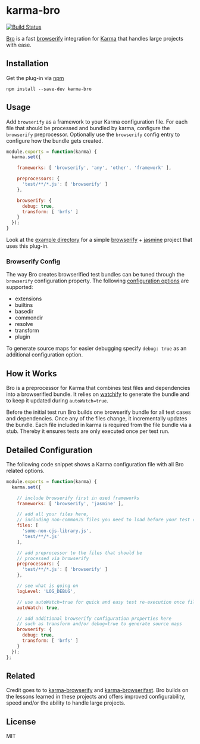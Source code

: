 # karma-bro

[![Build Status](https://travis-ci.org/Nikku/karma-bro.svg?branch=master)](https://travis-ci.org/Nikku/karma-bro)

[Bro](https://github.com/Nikku/karma-bro) is a fast [browserify](http://browserify.org) integration for [Karma](https://karma-runner.github.io) that handles large projects with ease.


## Installation

Get the plug-in via [npm](https://www.npmjs.org/)

```
npm install --save-dev karma-bro
```


## Usage

Add `browserify` as a framework to your Karma configuration file. For each file that should be processed and bundled by karma, configure the `browserify` preprocessor. Optionally use the `browserify` config entry to configure how the bundle gets created.


```javascript
module.exports = function(karma) {
  karma.set({

    frameworks: [ 'browserify', 'any', 'other', 'framework' ],

    preprocessors: {
      'test/**/*.js': [ 'browserify' ]
    },

    browserify: {
      debug: true,
      transform: [ 'brfs' ]
    }
  });
}
```

Look at the [example directory](https://github.com/Nikku/karma-bro/tree/master/example) for a simple [browserify](http://browserify.org) + [jasmine](http://jasmine.github.io) project that uses this plug-in.


### Browserify Config

The way Bro creates browserified test bundles can be tuned through the `browserify` configuration property. The following [configuration options](https://github.com/substack/node-browserify#var-b--browserifyfiles-or-opts) are supported:

*   extensions
*   builtins
*   basedir
*   commondir
*   resolve
*   transform
*   plugin

To generate source maps for easier debugging specify `debug: true` as an additional configuration option.


## How it Works

Bro is a preprocessor for Karma that combines test files and dependencies into a browserified bundle. It relies on [watchify](https://github.com/substack/watchify) to generate the bundle and to keep it updated during `autoWatch=true`.

Before the initial test run Bro builds one browserify bundle for all test cases and dependencies. Once any of the files change, it incrementally updates the bundle. Each file included in karma is required from the file bundle via a stub. Thereby it ensures tests are only executed once per test run.


## Detailed Configuration

The following code snippet shows a Karma configuration file with all Bro related options.

```javascript
module.exports = function(karma) {
  karma.set({

    // include browserify first in used frameworks
    frameworks: [ 'browserify', 'jasmine' ],

    // add all your files here,
    // including non-commonJS files you need to load before your test cases
    files: [
      'some-non-cjs-library.js',
      'test/**/*.js'
    ],

    // add preprocessor to the files that should be
    // processed via browserify
    preprocessors: {
      'test/**/*.js': [ 'browserify' ]
    },

    // see what is going on
    logLevel: 'LOG_DEBUG',

    // use autoWatch=true for quick and easy test re-execution once files change
    autoWatch: true,

    // add additional browserify configuration properties here
    // such as transform and/or debug=true to generate source maps
    browserify: {
      debug: true,
      transform: [ 'brfs' ]
    }
  });
};
```


## Related

Credit goes to to [karma-browserify](https://github.com/xdissent/karma-browserify) and [karma-browserifast](https://github.com/cjohansen/karma-browserifast). Bro builds on the lessons learned in these projects and offers improved configurability, speed and/or the ability to handle large projects.


## License

MIT
